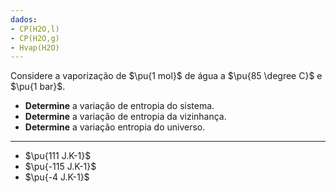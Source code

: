 ```yaml
---
dados:
- CP(H2O,l)
- CP(H2O,g)
- Hvap(H2O)
---
```

Considere a vaporização de $\pu{1 mol}$ de água a $\pu{85 \degree C}$ e $\pu{1 bar}$.  

- **Determine** a variação de entropia do sistema.
- **Determine** a variação de entropia da vizinhança.
- **Determine** a variação entropia do universo.

---

- $\pu{111 J.K-1}$
- $\pu{-115 J.K-1}$
- $\pu{-4 J.K-1}$ 

